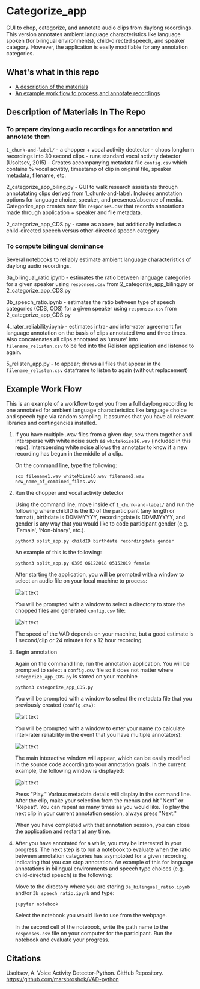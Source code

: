 # Categorize_app 

GUI to chop, categorize, and annotate audio clips from daylong recordings. This version annotates ambient language characteristics like language spoken (for bilingual environments), child-directed speech, and speaker category. However, the application is easily modifiable for any annotation categories. 

## What's what in this repo

* [A description of the materials](#description-of-materials-in-the-repo)
* [An example work flow to process and annotate recordings](#example-work-flow)

## Description of Materials In The Repo

### To prepare daylong audio recordings for annotation and annotate them

  `1_chunk-and-label/`
  	  - a chopper + vocal activity dectector
          - chops longform recordings into 30 second clips
	  - runs standard vocal activity detector (Usoltsev, 2015)
	  - Creates accompanying metadata file `config.csv` which contains % vocal acvitity, timestamp of clip in original file, speaker metadata, filename, etc.
	  
	
 2_categorize_app_biling.py - GUI to walk research assistants through annotatating clips derived from 1_chunk-and-label. Includes annotation options for language choice, speaker, and presence/absence of media. Categorize_app creates new file `responses.csv` that records annotations made through application + speaker and file metadata. 
 
 2_categorize_app_CDS.py - same as above, but additionally includes a child-directed speech versus other-directed speech category 

### To compute bilingual dominance

Several notebooks to reliably estimate ambient language characteristics of daylong audio recordings. 

3a_bilingual_ratio.ipynb - estimates the ratio between language categories for a given speaker using `responses.csv` from 2_categorize_app_biling.py or 2_categorize_app_CDS.py

3b_speech_ratio.ipynb - estimates the ratio between type of speech categories (CDS, ODS) for a given speaker using `responses.csv` from 2_categorize_app_CDS.py

4_rater_reliability.ipynb - estimates intra- and inter-rater agreement for language annotation on the basis of clips annotated two and three times. Also concatenates all clips annotated as 'unsure' into `filename_relisten.csv` to be fed into the Relisten application and listened to again.

5_relisten_app.py - to appear; draws all files that appear in the `filename_relisten.csv` dataframe to listen to again (without replacement)

## Example Work Flow

This is an example of a workflow to get you from a full daylong recording to one annotated for ambient language characteristics like language choice and speech type via random sampling. It assumes that you have all relevant libraries and contingencies installed. 

1. If you have multiple .wav files from a given day, sew them together and intersperse with white noise such as `whiteNoise16.wav` (included in this repo). Interspersing white noise allows the annotator to know if a new recording has begun in the middle of a clip. 

	On the command line, type the following:
	
	`sox filename1.wav whiteNoise16.wav filename2.wav new_name_of_combined_files.wav` 

2. Run the chopper and vocal activity detector

	Using the command line, move inside of `1_chunk-and-label/` and run the following where childID is the ID of the participant (any length or format), birthdate is DDMMYYYY, recordingdate is DDMMYYYY, and gender is any way that you would like to code participant gender (e.g. 'Female', 'Non-binary', etc.). 
	
	`python3 split_app.py childID birthdate recordingdate gender`
	
	An example of this is the following:
	
	`python3 split_app.py 6396 06122018 05152019 female`
	
	After starting the application, you will be prompted with a window to select an audio file on your local machine to process:
	
	![alt text](https://github.com/megseekosh/Categorize_app_v2/blob/master/audio_cut_prompt.png "audio file prompt")
	
	You will be prompted with a window to select a directory to store the chopped files and generated `config.csv` file:
	
	![alt text](https://github.com/megseekosh/Categorize_app_v2/blob/master/output_directory_prompt.png "output_directory_prompt")
	
	The speed of the VAD depends on your machine, but a good estimate is 1 second/clip or 24 minutes for a 12 hour recording. 
	
3. Begin annotation

	Again on the command line, run the annotation application. You will be prompted to select a `config.csv` file so it does not matter where `categorize_app_CDS.py` is stored on your machine
	
	`python3 categorize_app_CDS.py`
	
	You will be prompted with a window to select the metadata file that you previously created (`config.csv`):
	
	![alt text](https://github.com/megseekosh/Categorize_app_v2/blob/master/metadata_prompt.png "metadata_prompt")

	You will be prompted with a window to enter your name (to calculate inter-rater reliability in the event that you have multiple annotators):
	
	![alt text](https://github.com/megseekosh/Categorize_app_v2/blob/master/name_prompt.png "name_prompt")
	
	The main interactive window will appear, which can be easily modified in the source code according to your annotation goals. In the current example, the following window is displayed:
	
	![alt text](https://github.com/megseekosh/Categorize_app_v2/blob/master/annotation_window.png "annotation_window")
	
	Press "Play." Various metadata details will display in the command line. After the clip, make your selection from the menus and hit "Next" or "Repeat". You can repeat as many times as you would like. To play the next clip in your current annotation session, always press "Next." 
	
	When you have completed with that annotation session, you can close the application and restart at any time. 
	
4. After you have annotated for a while, you may be interested in your progress. The next step is to run a notebook to evaluate when the ratio between annotation categories has asymptoted for a given recording, indicating that you can stop annotation. An example of this for language annotations in bilingual environments and speech type choices (e.g. child-directed speech) is the following:

	Move to the directory where you are storing `3a_bilingual_ratio.ipynb` and/or `3b_speech_ratio.ipynb` and type:
	
	`jupyter notebook`
	
	Select the notebook you would like to use from the webpage. 
	
	In the second cell of the notebook, write the path name to the `responses.csv` file on your computer for the participant. Run the notebook and evaluate your progress. 

## Citations

Usoltsev, A. Voice Activity Detector-Python. GitHub Repository. https://github.com/marsbroshok/VAD-python
